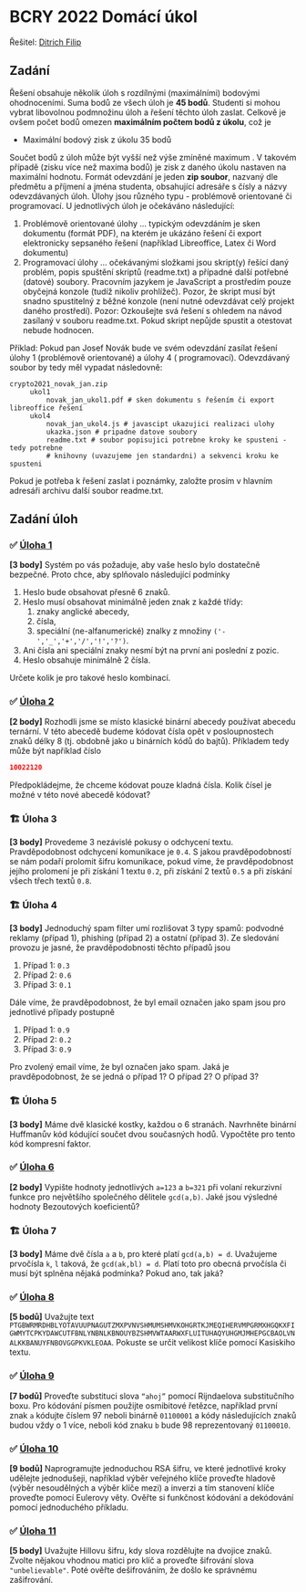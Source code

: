 # BCRY 2022 Domácí úkol
Řešitel: [Ditrich Filip](mailto:filip.ditrich@plus4u.net)

## Zadání

Řešení obsahuje několik úloh s rozdílnými (maximálními) bodovými ohodnoceními. Suma bodů ze všech úloh je **45 bodů**.
Studenti si mohou vybrat libovolnou podmnožinu úloh a řešení těchto úloh zaslat. Celkově je ovšem počet bodů omezen **maximálním počtem bodů z úkolu**, což je

- Maximální bodový zisk z úkolu 35 bodů

Součet bodů z úloh může být vyšší než výše zmíněné maximum . V takovém případě (zisku více než maxima bodů) je zisk z
daného úkolu nastaven na maximální hodnotu. Formát odevzdání je jeden **zip soubor**, nazvaný dle předmětu a příjmení a
jména studenta, obsahující adresáře s čísly a názvy odevzdávaných úloh. Úlohy jsou různého typu - problémově orientované
či programovací. U jednotlivých úloh je očekáváno následující:

1. Problémově orientované úlohy ... typickým odevzdáním je sken dokumentu (formát PDF), na kterém je ukázáno řešení či
   export elektronicky sepsaného řešení (například Libreoffice, Latex či Word dokumentu)
2. Programovací úlohy ... očekávanými složkami jsou skript(y) řešící daný problém, popis spuštění skriptů (readme.txt) a
   případné další potřebné (datové) soubory. Pracovním jazykem je JavaScript a prostředím pouze obyčejná konzole (tudíž
   nikoliv prohlížeč). Pozor, že skript musí být snadno spustitelný z běžné konzole (není nutné odevzdávat celý projekt
   daného prostředí). Pozor: Ozkoušejte svá řešení s ohledem na návod zasílaný v souboru readme.txt. Pokud skript
   nepůjde spustit a otestovat nebude hodnocen.

Příklad: Pokud pan Josef Novák bude ve svém odevzdání zasílat řešení úlohy 1 (problémově orientované) a úlohy 4 (
programovací). Odevzdávaný soubor by tedy měl vypadat následovně:
```angular2html
crypto2021_novak_jan.zip
     ukol1
         novak_jan_ukol1.pdf # sken dokumentu s řešením či export libreoffice řešení 
     ukol4
         novak_jan_ukol4.js # javascipt ukazujici realizaci ulohy
         ukazka.json # pripadne datove soubory
         readme.txt # soubor popisujici potrebne kroky ke spusteni - tedy potrebne
         # knihovny (uvazujeme jen standardni) a sekvenci kroku ke spusteni
```

Pokud je potřeba k řešení zaslat i poznámky, založte prosím v hlavním adresáři archivu další soubor readme.txt.

## Zadání úloh

### ✅ [Úloha 1](./uloha-1)

****[3 body]**** Systém po vás požaduje, aby vaše heslo bylo dostatečně bezpečné. Proto chce, aby splňovalo následující
podmínky

1. Heslo bude obsahovat přesně 6 znaků.
2. Heslo musí obsahovat minimálně jeden znak z každé třídy:
    1. znaky anglické abecedy,
    2. čísla,
    3. speciální (ne-alfanumerické) znalky z množiny `('-','_','+','/','!','?')`.
3. Ani čísla ani speciální znaky nesmí být na první ani poslední z pozic.
4. Heslo obsahuje minimálně 2 čísla.

Určete kolik je pro takové heslo kombinací.

### ✅ [Úloha 2](./uloha-2)

**[2 body]** Rozhodli jsme se místo klasické binární abecedy používat abecedu ternární. V této abecedě budeme kódovat
čísla opět v posloupnostech znaků délky 8 (tj. obdobně jako u binárních kódů do bajtů). Příkladem tedy může být
například číslo

```json
10022120
```

Předpokládejme, že chceme kódovat pouze kladná čísla. Kolik čísel je možné v této nové abecedě kódovat?

### 🏗 Úloha 3

**[3 body]** Provedeme 3 nezávislé pokusy o odchycení textu. Pravděpodobnost odchycení komunikace je `0.4`. S jakou
pravděpodobností se nám podaří prolomit šifru komunikace, pokud víme, že pravděpodobnost jejího prolomení je při získání
1 textu `0.2`, při získání 2 textů `0.5` a při získání všech třech textů `0.8`.

### 🏗 Úloha 4

**[3 body]** Jednoduchý spam filter umí rozlišovat 3 typy spamů: podvodné reklamy (případ 1), phishing (případ 2) a
ostatní (případ 3). Ze sledování provozu je jasné, že pravděpodobnosti těchto případů jsou

1. Případ 1: `0.3`
2. Případ 2: `0.6`
3. Případ 3: `0.1`

Dále víme, že pravděpodobnost, že byl email označen jako spam jsou pro jednotlivé případy postupně

1. Případ 1: `0.9`
2. Případ 2: `0.2`
3. Případ 3: `0.9`

Pro zvolený email víme, že byl označen jako spam. Jaká je pravděpodobnost, že se jedná o případ 1? O případ 2? O případ
3?

### 🏗 Úloha 5

**[3 body]** Máme dvě klasické kostky, každou o 6 stranách. Navrhněte binární Huffmanův kód kódující součet dvou
současných hodů. Vypočtěte pro tento kód kompresní faktor.

### ✅ [Úloha 6](./uloha-6)

**[2 body]** Vypište hodnoty jednotlivých `a=123` a `b=321` při volaní rekurzivní funkce pro největšího společného dělitele `gcd(a,b)`. Jaké jsou výsledné hodnoty Bezoutových koeficientů?

### 🏗 Úloha 7

**[3 body]** Máme dvě čísla `a` a `b`, pro které platí `gcd(a,b) = d`. Uvažujeme prvočísla `k`, `l` taková, že `gcd(ak,bl) = d`.
Platí toto pro obecná prvočísla či musí být splněna nějaká podmínka? Pokud ano, tak jaká?

### ✅ [Úloha 8](./uloha-8)

**[5 bodů]** Uvažujte text
`PTGBWRMRDHBLYOTAVUUPNAGUTZMXPVNVSHMUMSHMVKOHGRTKJMEQIHERVMPGRMXHGQKXFIGWMYTCPKYDAWCUTFBNLYNBNLKBNOUYBZSHMVWTAARWXFLUITUHAQYUHGMJMHEPGCBAOLVNALKKBANUYFNBOVGGPKVKLEOAA`.
Pokuste se určit velikost klíče pomocí Kasiskiho textu.

### ✅ [Úloha 9](./uloha-9)

**[7 bodů]** Proveďte substituci slova `“ahoj”` pomocí Rijndaelova substitučního boxu. Pro kódování písmen použijte osmibitové
řetězce, například první znak `a` kódujte číslem 97 neboli binárně `01100001` a kódy následujících znaků budou vždy o 1
více, neboli kód znaku `b` bude 98 reprezentovaný `01100010`.

### ✅ [Úloha 10](./uloha-10)

**[9 bodů]** Naprogramujte jednoduchou RSA šifru, ve které jednotlivé kroky udělejte jednodušeji, například výběr veřejného
klíče proveďte hladově (výběr nesoudělných a výběr klíče mezi) a inverzi a tím stanovení klíče proveďte pomocí Eulerovy
věty. Ověřte si funkčnost kódování a dekódování pomocí jednoduchého příkladu.

### ✅ [Úloha 11](./uloha-11)

**[5 body]** Uvažujte Hillovu šifru, kdy slova rozdělujte na dvojice znaků. Zvolte nějakou vhodnou matici pro klíč a
proveďte šifrování slova `"unbelievable"`. Poté ověřte dešifrováním, že došlo ke správnému zašifrování.
